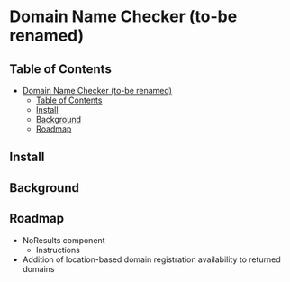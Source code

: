 # Domain Name Checker (to-be renamed)


## Table of Contents

- [Domain Name Checker (to-be renamed)](#domain-name-checker-to-be-renamed)
  - [Table of Contents](#table-of-contents)
  - [Install](#install)
  - [Background](#background)
  - [Roadmap](#roadmap)

## Install



## Background 



## Roadmap

- NoResults component
    - Instructions
- Addition of location-based domain registration availability to returned domains